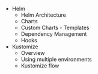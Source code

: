 * Helm
   - Helm Architecture
   - Charts
   - Custom Charts - Templates
   - Dependency Management
   - Hooks
* Kustomize
   - Overview
   - Using multiple environments
   - Kustomize flow
